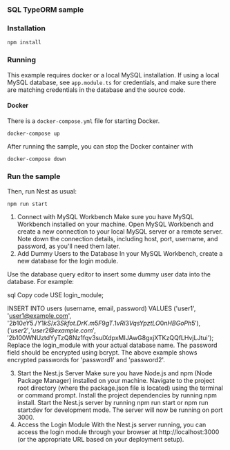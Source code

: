 ### SQL TypeORM sample

### Installation


`npm install`

### Running

This example requires docker or a local MySQL installation.  If using a local MySQL database, see `app.module.ts` for credentials, and make sure there are matching credentials in the database and the source code.

#### Docker

There is a `docker-compose.yml` file for starting Docker.

`docker-compose up`

After running the sample, you can stop the Docker container with

`docker-compose down`

### Run the sample

Then, run Nest as usual:

`npm run start`

1. Connect with MySQL Workbench
Make sure you have MySQL Workbench installed on your machine.
Open MySQL Workbench and create a new connection to your local MySQL server or a remote server. Note down the connection details, including host, port, username, and password, as you'll need them later.
2. Add Dummy Users to the Database
In your MySQL Workbench, create a new database for the login module.

Use the database query editor to insert some dummy user data into the database. For example:

sql
Copy code
USE login_module;

INSERT INTO users (username, email, password) VALUES
('user1', 'user1@example.com', '$2b$10$eY5./Y1kS/x3Skfot.DrK.m5F9gT.1vRi3VqsYpztLO0nHBGoPh5'),
('user2', 'user2@example.com', '$2b$10$0WNUztdYyTzQ8Nz1fqv3sulXdpxMIJAwG8gxjXTKzQQfLHvjLJtui');
Replace the login_module with your actual database name. The password field should be encrypted using bcrypt. The above example shows encrypted passwords for 'password1' and 'password2'.

3. Start the Nest.js Server
Make sure you have Node.js and npm (Node Package Manager) installed on your machine.
Navigate to the project root directory (where the package.json file is located) using the terminal or command prompt.
Install the project dependencies by running npm install.
Start the Nest.js server by running npm run start or npm run start:dev for development mode.
The server will now be running on port 3000.
4. Access the Login Module
With the Nest.js server running, you can access the login module through your browser at http://localhost:3000 (or the appropriate URL based on your deployment setup).